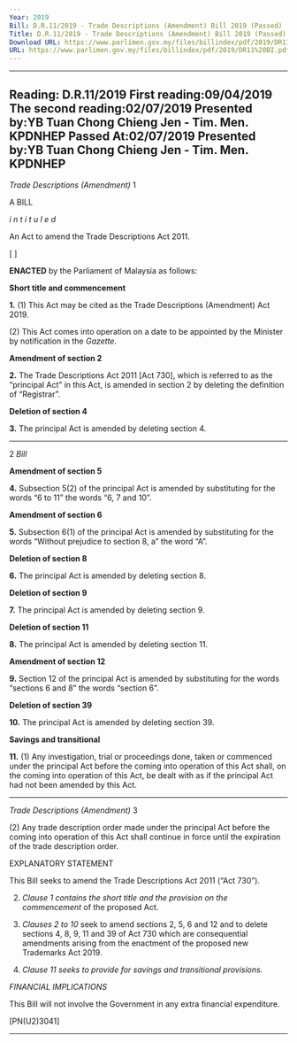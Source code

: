 ```yaml
---
Year: 2019
Bill: D.R.11/2019 - Trade Descriptions (Amendment) Bill 2019 (Passed)
Title: D.R.11/2019 - Trade Descriptions (Amendment) Bill 2019 (Passed)
Download URL: https://www.parlimen.gov.my/files/billindex/pdf/2019/DR11%20BI.pdf
URL: https://www.parlimen.gov.my/files/billindex/pdf/2019/DR11%20BI.pdf
---
```

---
Reading:
D.R.11/2019
First reading:09/04/2019
The second reading:02/07/2019
Presented by:YB Tuan Chong Chieng Jen - Tim. Men. KPDNHEP
Passed At:02/07/2019
Presented by:YB Tuan Chong Chieng Jen - Tim. Men. KPDNHEP
---

_Trade Descriptions (Amendment)_ 1

A BILL

_i n t i t u l e d_

An Act to amend the Trade Descriptions Act 2011.

[ ]

**ENACTED** by the Parliament of Malaysia as follows:

**Short title and commencement**

**1.** (1) This Act may be cited as the Trade Descriptions
(Amendment) Act 2019.

(2) This Act comes into operation on a date to be appointed
by the Minister by notification in the _Gazette._

**Amendment of section 2**

**2.** The Trade Descriptions Act 2011 [Act 730], which is referred
to as the “principal Act” in this Act, is amended in section 2
by deleting the definition of “Registrar”.

**Deletion of section 4**

**3.** The principal Act is amended by deleting section 4.


-----

2 _Bill_

**Amendment of section 5**

**4.** Subsection 5(2) of the principal Act is amended by substituting
for the words “6 to 11” the words “6, 7 and 10”.

**Amendment of section 6**

**5.** Subsection 6(1) of the principal Act is amended by substituting
for the words “Without prejudice to section 8, a” the word “A”.

**Deletion of section 8**

**6.** The principal Act is amended by deleting section 8.

**Deletion of section 9**

**7.** The principal Act is amended by deleting section 9.

**Deletion of section 11**

**8.** The principal Act is amended by deleting section 11.

**Amendment of section 12**

**9.** Section 12 of the principal Act is amended by substituting
for the words “sections 6 and 8” the words “section 6”.

**Deletion of section 39**

**10.** The principal Act is amended by deleting section 39.

**Savings and transitional**

**11.** (1) Any investigation, trial or proceedings done, taken
or commenced under the principal Act before the coming into
operation of this Act shall, on the coming into operation of this
Act, be dealt with as if the principal Act had not been amended
by this Act.


-----

_Trade Descriptions (Amendment)_ 3

(2) Any trade description order made under the principal Act
before the coming into operation of this Act shall continue in
force until the expiration of the trade description order.

EXPLANATORY STATEMENT

This Bill seeks to amend the Trade Descriptions Act 2011 (“Act 730”).

2. _Clause 1 contains the short title and the provision on the commencement_
of the proposed Act.

3. _Clauses 2 to_ _10_ seek to amend sections 2, 5, 6 and 12 and to delete
sections 4, 8, 9, 11 and 39 of Act 730 which are consequential amendments
arising from the enactment of the proposed new Trademarks Act 2019.

4. _Clause 11 seeks to provide for savings and transitional provisions._

_FINANCIAL IMPLICATIONS_

This Bill will not involve the Government in any extra financial expenditure.

[PN(U2)3041]


-----

